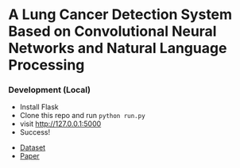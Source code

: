 # A Lung Cancer Detection System Based on Convolutional Neural Networks and Natural Language Processing

### Development (Local)
- Install Flask
- Clone this repo and run <code>python run.py</code>
- visit http://127.0.0.1:5000
- Success!

* [Dataset](https://www.kaggle.com/hamdallak/the-iqothnccd-lung-cancer-dataset)
* [Paper](https://ieeexplore.ieee.org/document/9725011)
